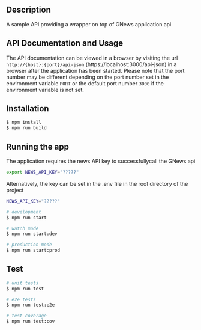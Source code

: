 
## Description
A sample API providing a wrapper on top of GNews application api


## API Documentation and Usage
The API documentation can be viewed in a browser by visiting the url `http://{host}:{port}/api-json` (https://localhost:3000/api-json) in a browser after the application has been started.
Please note that the port number may be different depending on the port number set in the environment variable `PORT` or the default port number `3000` if the environment variable is not set.


## Installation

```bash
$ npm install
$ npm run build

```


## Running the app

The application requires the news API key to successfullycall the GNews api

```bash
export NEWS_API_KEY="?????"
```
Alternatively, the key can be set in the .env file in the root directory of the project
```bash
NEWS_API_KEY="?????"
```

```bash
# development
$ npm run start

# watch mode
$ npm run start:dev

# production mode
$ npm run start:prod
```

## Test

```bash
# unit tests
$ npm run test

# e2e tests
$ npm run test:e2e

# test coverage
$ npm run test:cov
```

